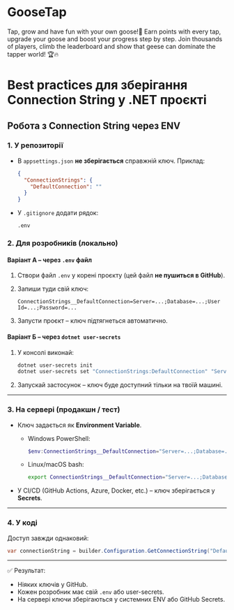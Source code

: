 # GooseTap
Tap, grow and have fun with your own goose!🪿 Earn points with every tap, upgrade your goose and boost your progress step by step. Join thousands of players, climb the leaderboard and show that geese can dominate the tapper world! 🏆🔥







# Best practices для зберігання Connection String у .NET проєкті
## Робота з Connection String через ENV

### 1. У репозиторії

* В `appsettings.json` **не зберігається** справжній ключ.
  Приклад:

  ```json
  {
    "ConnectionStrings": {
      "DefaultConnection": ""
    }
  }
  ```
* У `.gitignore` додати рядок:

  ```
  .env
  ```

### 2. Для розробників (локально)

#### Варіант А – через `.env` файл

1. Створи файл `.env` у корені проєкту (цей файл **не пушиться в GitHub**).
2. Запиши туди свій ключ:

   ```
   ConnectionStrings__DefaultConnection=Server=...;Database=...;User Id=...;Password=...
   ```
3. Запусти проєкт – ключ підтягнеться автоматично.

#### Варіант Б – через `dotnet user-secrets`

1. У консолі виконай:

   ```bash
   dotnet user-secrets init
   dotnet user-secrets set "ConnectionStrings:DefaultConnection" "Server=...;Database=...;User Id=...;Password=..."
   ```
2. Запускай застосунок – ключ буде доступний тільки на твоїй машині.

---

### 3. На сервері (продакшн / тест)

* Ключ задається як **Environment Variable**.

  * Windows PowerShell:

    ```powershell
    $env:ConnectionStrings__DefaultConnection="Server=...;Database=...;User Id=...;Password=..."
    ```
  * Linux/macOS bash:

    ```bash
    export ConnectionStrings__DefaultConnection="Server=...;Database=...;User Id=...;Password=..."
    ```

* У CI/CD (GitHub Actions, Azure, Docker, etc.) – ключ зберігається у **Secrets**.

---

### 4. У коді

Доступ завжди однаковий:

```csharp
var connectionString = builder.Configuration.GetConnectionString("DefaultConnection");
```

---

✅ Результат:

* Ніяких ключів у GitHub.
* Кожен розробник має свій `.env` або user-secrets.
* На сервері ключи зберігаються у системних ENV або GitHub Secrets.
